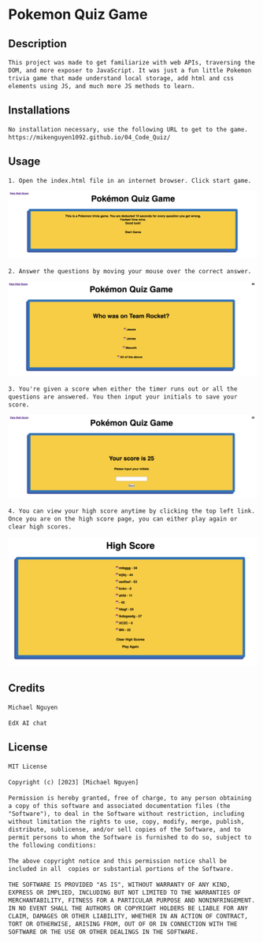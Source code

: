 # Pokemon Quiz Game

## Description
    This project was made to get familiarize with web APIs, traversing the DOM, and more exposer to JavaScript. It was just a fun little Pokemon trivia game that made understand local storage, add html and css elements using JS, and much more JS methods to learn. 

## Installations
    No installation necessary, use the following URL to get to the game. 
    https://mikenguyen1092.github.io/04_Code_Quiz/

## Usage
    1. Open the index.html file in an internet browser. Click start game.
![Image 1: Pokemon quiz game](./assets/images/start_game.png)

    2. Answer the questions by moving your mouse over the correct answer. 
![Image 2: Questions and multiple choice answers](./assets/images/answers.png)

    3. You're given a score when either the timer runs out or all the questions are answered. You then input your initials to save your score. 
![Image 3: Score 25 and input initials](./assets/images/initials.png)

    4. You can view your high score anytime by clicking the top left link. Once you are on the high score page, you can either play again or clear high scores.
![Image 4: View high scores, clear scores, or play again ](./assets/images/highscore.png)

## Credits
    Michael Nguyen

    EdX AI chat

## License
    MIT License

    Copyright (c) [2023] [Michael Nguyen]

    Permission is hereby granted, free of charge, to any person obtaining a copy of this software and associated documentation files (the "Software"), to deal in the Software without restriction, including without limitation the rights to use, copy, modify, merge, publish, distribute, sublicense, and/or sell copies of the Software, and to permit persons to whom the Software is furnished to do so, subject to the following conditions:

    The above copyright notice and this permission notice shall be included in all  copies or substantial portions of the Software.

    THE SOFTWARE IS PROVIDED "AS IS", WITHOUT WARRANTY OF ANY KIND, EXPRESS OR IMPLIED, INCLUDING BUT NOT LIMITED TO THE WARRANTIES OF MERCHANTABILITY, FITNESS FOR A PARTICULAR PURPOSE AND NONINFRINGEMENT. IN NO EVENT SHALL THE AUTHORS OR COPYRIGHT HOLDERS BE LIABLE FOR ANY CLAIM, DAMAGES OR OTHER LIABILITY, WHETHER IN AN ACTION OF CONTRACT, TORT OR OTHERWISE, ARISING FROM, OUT OF OR IN CONNECTION WITH THE SOFTWARE OR THE USE OR OTHER DEALINGS IN THE SOFTWARE.